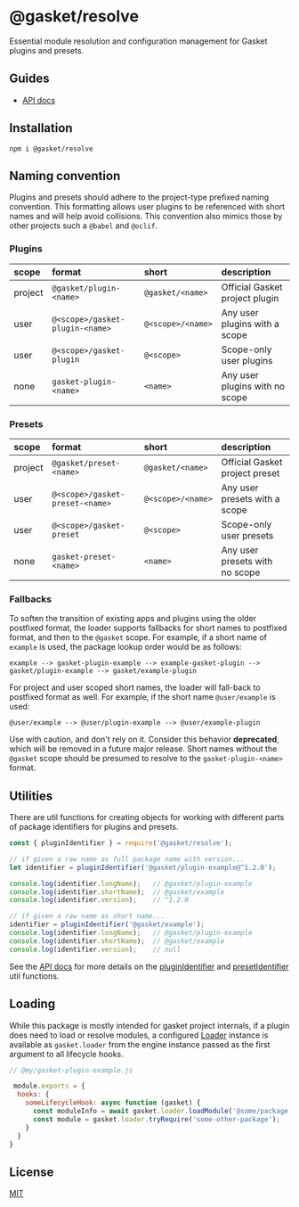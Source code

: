 # @gasket/resolve

Essential module resolution and configuration management for Gasket plugins and
presets.

## Guides

- [API docs]

## Installation

```
npm i @gasket/resolve
```

## Naming convention

Plugins and presets should adhere to the project-type prefixed naming
convention. This formatting allows user plugins to be referenced with short
names and will help avoid collisions. This convention also mimics those by other
projects such a `@babel` and `@oclif`.

### Plugins

| scope   | format                          | short             | description                    |
|:--------|:--------------------------------|:------------------|:-------------------------------|
| project | `@gasket/plugin-<name>`         | `@gasket/<name>`  | Official Gasket project plugin |
| user    | `@<scope>/gasket-plugin-<name>` | `@<scope>/<name>` | Any user plugins with a scope  |
| user    | `@<scope>/gasket-plugin`        | `@<scope>`        | Scope-only user plugins        |
| none    | `gasket-plugin-<name>`          | `<name>`          | Any user plugins with no scope |

### Presets

| scope   | format                          | short             | description                    |
|:--------|:--------------------------------|:------------------|:-------------------------------|
| project | `@gasket/preset-<name>`         | `@gasket/<name>`  | Official Gasket project preset |
| user    | `@<scope>/gasket-preset-<name>` | `@<scope>/<name>` | Any user presets with a scope  |
| user    | `@<scope>/gasket-preset`        | `@<scope>`        | Scope-only user presets        |
| none    | `gasket-preset-<name>`          | `<name>`          | Any user presets with no scope |

### Fallbacks

To soften the transition of existing apps and plugins using the older postfixed
format, the loader supports fallbacks for short names to postfixed format, and
then to the `@gasket` scope. For example, if a short name of `example` is used,
the package lookup order would be as follows:

```
example --> gasket-plugin-example --> example-gasket-plugin --> gasket/plugin-example --> gasket/example-plugin
```

For project and user scoped short names, the loader will fall-back to postfixed
format as well. For example, if the short name `@user/example` is used:

```
@user/example --> @user/plugin-example --> @user/example-plugin
```

Use with caution, and don't rely on it. Consider this behavior **deprecated**,
which will be removed in a future major release. Short names without the
`@gasket` scope should be presumed to resolve to the `gasket-plugin-<name>`
format.

## Utilities

There are util functions for creating objects for working with different parts
of package identifiers for plugins and presets.

```js
const { pluginIdentifier } = require('@gasket/resolve');

// if given a raw name as full package name with version...
let identifier = pluginIdentifier('@gasket/plugin-example@^1.2.0');

console.log(identifier.longName);   // @gasket/plugin-example
console.log(identifier.shortName);  // @gasket/example
console.log(identifier.version);    // ^1.2.0

// if given a raw name as short name...
identifier = pluginIdentifier('@gasket/example');
console.log(identifier.longName);   // @gasket/plugin-example
console.log(identifier.shortName);  // @gasket/example
console.log(identifier.version);    // null
```

See the [API docs] for more details on the [pluginIdentifier] and
[presetIdentifier] util functions.

## Loading

While this package is mostly intended for gasket project internals, if a plugin
does need to load or resolve modules, a configured [Loader] instance is
available as `gasket.loader` from the engine instance passed as the first
argument to all lifecycle hooks.

```js
// @my/gasket-plugin-example.js

 module.exports = {
  hooks: {
    someLifecycleHook: async function (gasket) {
      const moduleInfo = await gasket.loader.loadModule('@some/package');
      const module = gasket.loader.tryRequire('some-other-package'); 
    }   
  }
}
```

## License

[MIT](./LICENSE.md)

<!-- LINKS -->

[API docs]:docs/api.md
[Loader]:docs/api.md#Loader
[pluginIdentifier]:docs/api.md#pluginIdentifier
[presetIdentifier]:docs/api.md#presetIdentifier
[PackageIdentifier]:docs/api.md#PackageIdentifier
